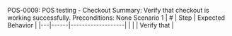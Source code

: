POS-0009: POS testing - Checkout
Summary: Verify that checkout is working successfully.
Preconditions: None
Scenario 1
 | \# | Step | Expected Behavior | 
 |---|------|-------------------| 
 |   |      | Verify that       | 
